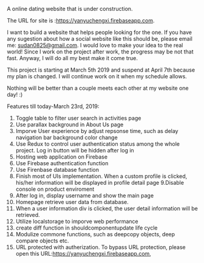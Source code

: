 A online dating website that is under construction.

The URL for site is :https://yanyuchengxi.firebaseapp.com. 



 I want to build a website that helps people looking for the one. If you have any sugestion about how a social website like this should be, please email me: sudan0825@gmail.com. I would love to make your idea to the real world! Since I work on the project after work, the progress may be not that fast. Anyway, I will do all my best make it come true.

This project is starting at March 5th 2019 and suspend at April 7th because my plan is changed. I will continue work on it when my schedule allows.

Nothing will be better than a couple meets each other at my website one day! :)

Features till today-March 23rd, 2019:
1. Toggle table to filter user search in activities page
2. Use parallax background in About Us page
3. Imporve User experience by adjust repsonse time, such as delay navigation bar background color change
4. Use Redux to control user authentication status among the whole project. Log in button will be hidden after log in 
5. Hosting web application on Firebase
6. Use Firebase authentication function
7. Use Firenbase database function 
8. Finish most of UIs implementation. When a custom profile is clicked, his/her information will be displayed in profile detail page
9.Disable console on product enviroment
10.  After log in, display username and show the main page
11. Homepage retrieve user data  from database.
12. When a user information div is clicked, the user detail information will be retrieved.
13. Utilize localstorage to imporve web performance
14. create diff function in shouldcomponentupdate life cycle
15. Modulize commone functions, such as deepcopy objects, deep compare objects etc.
16. URL protected with autherization. To bypass URL protection, please open this URL:https://yanyuchengxi.firebaseapp.com, 

